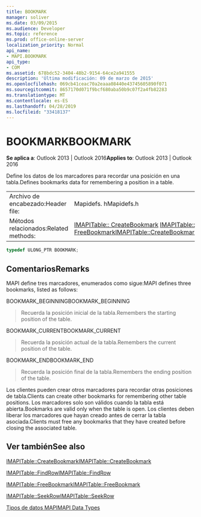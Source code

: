 ```yaml
---
title: BOOKMARK
manager: soliver
ms.date: 03/09/2015
ms.audience: Developer
ms.topic: reference
ms.prod: office-online-server
localization_priority: Normal
api_name:
- MAPI.BOOKMARK
api_type:
- COM
ms.assetid: 678bdc52-3404-48b2-9154-64ce2a941555
description: 'Última modificación: 09 de marzo de 2015'
ms.openlocfilehash: 069cb41ceac70a2eaaa08440e43745605890f071
ms.sourcegitcommit: 8657170d071f9bcf680aba50b9c07f2a4fb82283
ms.translationtype: MT
ms.contentlocale: es-ES
ms.lasthandoff: 04/28/2019
ms.locfileid: "33418137"
---
```

# <a name="bookmark"></a><span data-ttu-id="41f7f-103">BOOKMARK</span><span class="sxs-lookup"><span data-stu-id="41f7f-103">BOOKMARK</span></span>

  
  
<span data-ttu-id="41f7f-104">**Se aplica a**: Outlook 2013 | Outlook 2016</span><span class="sxs-lookup"><span data-stu-id="41f7f-104">**Applies to**: Outlook 2013 | Outlook 2016</span></span> 
  
<span data-ttu-id="41f7f-105">Define los datos de los marcadores para recordar una posición en una tabla.</span><span class="sxs-lookup"><span data-stu-id="41f7f-105">Defines bookmarks data for remembering a position in a table.</span></span> 
  
|||
|:-----|:-----|
|<span data-ttu-id="41f7f-106">Archivo de encabezado:</span><span class="sxs-lookup"><span data-stu-id="41f7f-106">Header file:</span></span>  <br/> |<span data-ttu-id="41f7f-107">Mapidefs. h</span><span class="sxs-lookup"><span data-stu-id="41f7f-107">Mapidefs.h</span></span>  <br/> |
|<span data-ttu-id="41f7f-108">Métodos relacionados:</span><span class="sxs-lookup"><span data-stu-id="41f7f-108">Related methods:</span></span>  <br/> |<span data-ttu-id="41f7f-109">[IMAPITable:: CreateBookmark](imapitable-createbookmark.md) [IMAPITable:: FreeBookmark](imapitable-freebookmark.md)</span><span class="sxs-lookup"><span data-stu-id="41f7f-109">[IMAPITable::CreateBookmark](imapitable-createbookmark.md)[IMAPITable::FreeBookmark](imapitable-freebookmark.md)</span></span> <br/> |
   
```cpp
typedef ULONG_PTR BOOKMARK;
```

## <a name="remarks"></a><span data-ttu-id="41f7f-110">Comentarios</span><span class="sxs-lookup"><span data-stu-id="41f7f-110">Remarks</span></span>

<span data-ttu-id="41f7f-111">MAPI define tres marcadores, enumerados como sigue:</span><span class="sxs-lookup"><span data-stu-id="41f7f-111">MAPI defines three bookmarks, listed as follows:</span></span>
  
<span data-ttu-id="41f7f-112">BOOKMARK_BEGINNING</span><span class="sxs-lookup"><span data-stu-id="41f7f-112">BOOKMARK_BEGINNING</span></span> 
  
> <span data-ttu-id="41f7f-113">Recuerda la posición inicial de la tabla.</span><span class="sxs-lookup"><span data-stu-id="41f7f-113">Remembers the starting position of the table.</span></span> 
    
<span data-ttu-id="41f7f-114">BOOKMARK_CURRENT</span><span class="sxs-lookup"><span data-stu-id="41f7f-114">BOOKMARK_CURRENT</span></span> 
  
> <span data-ttu-id="41f7f-115">Recuerda la posición actual de la tabla.</span><span class="sxs-lookup"><span data-stu-id="41f7f-115">Remembers the current position of the table.</span></span>
    
<span data-ttu-id="41f7f-116">BOOKMARK_END</span><span class="sxs-lookup"><span data-stu-id="41f7f-116">BOOKMARK_END</span></span> 
  
> <span data-ttu-id="41f7f-117">Recuerda la posición final de la tabla.</span><span class="sxs-lookup"><span data-stu-id="41f7f-117">Remembers the ending position of the table.</span></span>
    
<span data-ttu-id="41f7f-118">Los clientes pueden crear otros marcadores para recordar otras posiciones de tabla.</span><span class="sxs-lookup"><span data-stu-id="41f7f-118">Clients can create other bookmarks for remembering other table positions.</span></span> <span data-ttu-id="41f7f-119">Los marcadores solo son válidos cuando la tabla está abierta.</span><span class="sxs-lookup"><span data-stu-id="41f7f-119">Bookmarks are valid only when the table is open.</span></span> <span data-ttu-id="41f7f-120">Los clientes deben liberar los marcadores que hayan creado antes de cerrar la tabla asociada.</span><span class="sxs-lookup"><span data-stu-id="41f7f-120">Clients must free any bookmarks that they have created before closing the associated table.</span></span> 
  
## <a name="see-also"></a><span data-ttu-id="41f7f-121">Ver también</span><span class="sxs-lookup"><span data-stu-id="41f7f-121">See also</span></span>



[<span data-ttu-id="41f7f-122">IMAPITable::CreateBookmark</span><span class="sxs-lookup"><span data-stu-id="41f7f-122">IMAPITable::CreateBookmark</span></span>](imapitable-createbookmark.md)
  
[<span data-ttu-id="41f7f-123">IMAPITable::FindRow</span><span class="sxs-lookup"><span data-stu-id="41f7f-123">IMAPITable::FindRow</span></span>](imapitable-findrow.md)
  
[<span data-ttu-id="41f7f-124">IMAPITable::FreeBookmark</span><span class="sxs-lookup"><span data-stu-id="41f7f-124">IMAPITable::FreeBookmark</span></span>](imapitable-freebookmark.md)
  
[<span data-ttu-id="41f7f-125">IMAPITable::SeekRow</span><span class="sxs-lookup"><span data-stu-id="41f7f-125">IMAPITable::SeekRow</span></span>](imapitable-seekrow.md)


[<span data-ttu-id="41f7f-126">Tipos de datos MAPI</span><span class="sxs-lookup"><span data-stu-id="41f7f-126">MAPI Data Types</span></span>](mapi-data-types.md)

